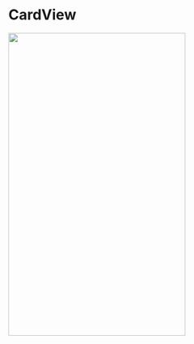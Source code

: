 # CardView
<div>
<img width="350" height="600" src="https://user-images.githubusercontent.com/94646802/195982712-c85baf33-ff2e-4183-a04f-755bfeee50b7.png"/>
</div>
